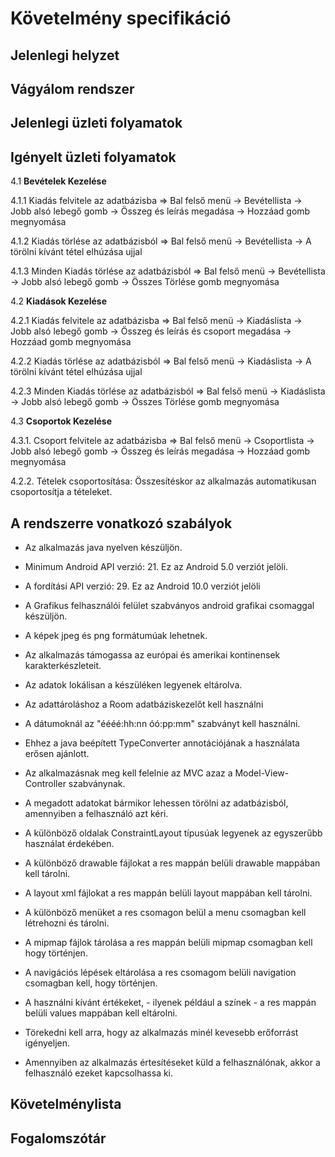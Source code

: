 # Követelmény specifikáció

## Jelenlegi helyzet

## Vágyálom rendszer

## Jelenlegi üzleti folyamatok

## Igényelt üzleti folyamatok
4.1 **Bevételek Kezelése**

4.1.1 Kiadás felvitele az adatbázisba => Bal felső menü -> Bevétellista -> Jobb alsó
lebegő gomb -> Összeg és leírás megadása -> Hozzáad gomb megnyomása

4.1.2 Kiadás törlése az adatbázisból => Bal felső menü -> Bevétellista ->
A törölni kívánt tétel elhúzása ujjal

4.1.3 Minden Kiadás törlése az adatbázisból => Bal felső menü -> Bevétellista ->
Jobb alsó lebegő gomb -> Összes Törlése gomb megnyomása

4.2 **Kiadások Kezelése**

4.2.1 Kiadás felvitele az adatbázisba => Bal felső menü -> Kiadáslista -> Jobb alsó
lebegő gomb -> Összeg és leírás és csoport megadása -> Hozzáad gomb megnyomása

4.2.2 Kiadás törlése az adatbázisból => Bal felső menü -> Kiadáslista ->
A törölni kívánt tétel elhúzása ujjal

4.2.3 Minden Kiadás törlése az adatbázisból => Bal felső menü -> Kiadáslista ->
Jobb alsó lebegő gomb -> Összes Törlése gomb megnyomása

4.3 **Csoportok Kezelése**

4.3.1. Csoport felvitele az adatbázisba => Bal felső menü -> Csoportlista -> Jobb alsó
lebegő gomb -> Összeg és leírás megadása -> Hozzáad gomb megnyomása

4.2.2. Tételek csoportosítása: Összesítéskor az alkalmazás automatikusan csoportosítja
a tételeket.

## A rendszerre vonatkozó szabályok
* Az alkalmazás java nyelven készüljön.

* Minimum Android API verzió: 21. Ez az Android 5.0 verziót jelöli.

* A fordítási API verzió: 29. Ez az Android 10.0 verziót jelöli

* A Grafikus felhasználói felület szabványos android grafikai csomaggal készüljön.

* A képek jpeg és png formátumúak lehetnek.

* Az alkalmazás támogassa az európai és amerikai kontinensek karakterkészleteit.

* Az adatok lokálisan a készüléken legyenek eltárolva.

* Az adattároláshoz a Room adatbáziskezelőt kell használni

* A dátumoknál az "éééé:hh:nn óó:pp:mm" szabványt kell használni.

* Ehhez a java beépített TypeConverter annotációjának a használata erősen ajánlott.

* Az alkalmazásnak meg kell felelnie az MVC azaz a Model-View-Controller szabványnak.

* A megadott adatokat bármikor lehessen törölni az adatbázisból, amennyiben a
felhasználó azt kéri.

* A különböző oldalak ConstraintLayout típusúak legyenek az egyszerűbb használat
érdekében.

* A különböző drawable fájlokat a res mappán belüli drawable mappában kell tárolni.

* A layout xml fájlokat a res mappán belüli layout mappában kell tárolni.

* A különböző menüket a res csomagon belül a menu csomagban kell létrehozni és tárolni.

* A mipmap fájlok tárolása a res mappán belüli mipmap csomagban kell hogy történjen.

* A navigációs lépések eltárolása a res csomagom belüli navigation csomagban kell,
hogy történjen.

* A használni kívánt értékeket, - ilyenek például a színek - a res mappán belüli values
mappában kell eltárolni.

* Törekedni kell arra, hogy az alkalmazás minél kevesebb erőforrást igényeljen.

* Amennyiben az alkalmazás értesítéseket küld a felhasználónak, akkor a felhasználó
ezeket kapcsolhassa ki.

## Követelménylista

## Fogalomszótár